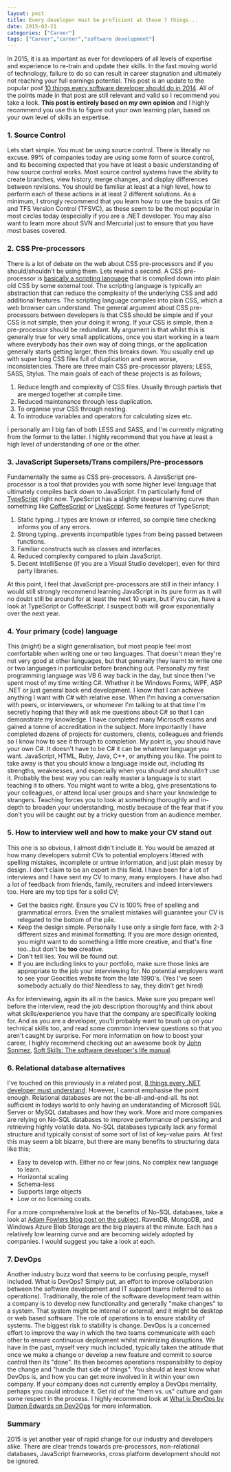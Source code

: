 ```yaml
---
layout: post
title: Every developer must be proficient at these 7 things...
date: 2015-02-21
categories: ["Career"]
tags: ["Career","career","software development"]
---
```


In 2015, it is as important as ever for developers of all levels of expertise and experience to re-train and update their skills.  In the fast moving world of technology, failure to do so can result in career stagnation and ultimately not reaching your full earnings potential. This post is an update to the popular post [10 things every software developer should do in 2014](https://www.developerhandbook.com/2014/01/18/10-things-every-software-developer-should-do-in-2014/).  All of the points made in that post are still relevant and valid so I recommend you take a look. **This post is entirely based on my own opinion** and I highly recommend you use this to figure out your own learning plan, based on your own level of skills an expertise.

### 1\. Source Control

Lets start simple.  You must be using source control.  There is literally no excuse. 99% of companies today are using some form of source control, and its becoming expected that you have at least a basic understanding of how source control works.  Most source control systems have the ability to create branches, view history, merge changes, and display differences between revisions.  You should be familiar at least at a high level, how to perform each of these actions in at least 2 different solutions. As a minimum, I strongly recommend that you learn how to use the basics of Git and TFS Version Control (TFSVC), as these seem to be the most popular in most circles today (especially if you are a .NET developer. You may also want to learn more about SVN and Mercurial just to ensure that you have most bases covered.

### 2\. CSS Pre-processors

There is a lot of debate on the web about CSS pre-processors and if you should/shouldn't be using them. Lets rewind a second. A CSS pre-processor is [basically a scripting language](https://drupalize.me/videos/what-css-preprocessor?p=1175) that is complied down into plain old CSS by some external tool.  The scripting language is typically an abstraction that can reduce the complexity of the underlying CSS and add additional features.  The scripting language compiles into plain CSS, which a web browser can understand. The general argument about CSS pre-processors between developers is that CSS should be simple and if your CSS is not simple, then your doing it wrong.  If your CSS is simple, then a pre-processor should be redundant. My argument is that whilst this is generally true for very small applications, once you start working in a team where everybody has their own way of doing things, or the application generally starts getting larger, then this breaks down.  You usually end up with super long CSS files full of duplication and even worse, inconsistencies. There are three main CSS pre-processor players; LESS, SASS, Stylus.  The main goals of each of these projects is as follows;

1.  Reduce length and complexity of CSS files.  Usually through partials that are merged together at compile time.
2.  Reduced maintenance through less duplication.
3.  To organise your CSS through nesting.
4.  To introduce variables and operators for calculating sizes etc.

I personally am I big fan of both LESS and SASS, and I'm currently migrating from the former to the latter.  I highly recommend that you have at least a high level of understanding of one or the other.

### 3\. JavaScript Supersets/Trans compilers/Pre-processors

Fundamentally the same as CSS pre-processors.  A JavaScript pre-processor is a tool that provides you with some higher level language that ultimately compiles back down to JavaScript. I'm particularly fond of [TypeScript](http://www.typescriptlang.org/ "TypeScript") right now.  TypeScript has a slightly steeper learning curve than something like [CoffeeScript](http://coffeescript.org/ "CoffeeScript") or [LiveScript](http://livescript.net/ "LiveScript"). Some features of TypeScript;

1.  Static typing...l types are known or inferred, so compile time checking informs you of any errors.
2.  Strong typing...prevents incompatible types from being passed between functions.
3.  Familiar constructs such as classes and interfaces.
4.  Reduced complexity compared to plain JavaScript.
5.  Decent IntelliSense (if you are a Visual Studio developer), even for third party libraries.

At this point, I feel that JavaScript pre-processors are still in their infancy.  I would still strongly recommend learning JavaScript in its pure form as it will no doubt still be around for at least the next 10 years, but if you can, have a look at TypeScript or CoffeeScript.  I suspect both will grow exponentially over the next year.

### 4\. Your primary (code) language

This (might) be a slight generalisation, but most people feel most comfortable when writing one or two languages.  That doesn't mean they're not very good at other languages, but that generally they learnt to write one or two languages in particular before branching out. Personally my first programming language was VB 6 way back in the day, but since then I've spent most of my time writing C#.  Whether it be Windows Forms, WPF, ASP .NET or just general back end development.  I know that I can achieve anything I want with C# with relative ease.  When I'm having a conversation with peers, or interviewers, or whomever I'm talking to at that time I'm secretly hoping that they will ask me questions about C# so that I can demonstrate my knowledge.  I have completed many Microsoft exams and gained a tonne of accreditation in the subject.  More importantly I have completed dozens of projects for customers, clients, colleagues and friends so I know how to see it through to completion. My point is, you should have your own C#.  It doesn't have to be C# it can be whatever language you want.  JavaScript, HTML, Ruby, Java, C++, or anything you like.  The point to take away is that you should know a language inside out, including its strengths, weaknesses, and especially when you _should and shouldn't_ use it. Probably the best way you can really master a language is to start teaching it to others.  You might want to write a blog, give presentations to your colleagues, or attend local user groups and share your knowledge to strangers.  Teaching forces you to look at something thoroughly and in-depth to broaden your understanding, mostly because of the fear that if you don't you will be caught out by a tricky question from an audience member.

### 5\. How to interview well and how to make your CV stand out

This one is so obvious, I almost didn't include it. You would be amazed at how many developers submit CVs to potential employers littered with spelling mistakes, incomplete or untrue information, and just plain messy by design. I don't claim to be an expert in this field.  I have been for a lot of interviews and I have sent my CV to many, many employers.  I have also had a lot of feedback from friends, family, recruiters and indeed interviewers too. Here are my top tips for a solid CV;

*   Get the basics right.  Ensure you CV is 100% free of spelling and grammatical errors.  Even the smallest mistakes will guarantee your CV is relegated to the bottom of the pile.
*   Keep the design simple.  Personally I use only a single font face, with 2-3 different sizes and minimal formatting. If you are more design oriented, you might want to do something a little more creative, and that's fine too...but don't be **too** creative.
*   Don't tell lies.  You will be found out.
*   If you are including links to your portfolio, make sure those links are appropriate to the job your interviewing for.  No potential employers want to see your Geocities website from the late 1990's.  (Yes I've seen somebody actually do this! Needless to say, they didn't get hired)

As for interviewing, again its all in the basics.  Make sure you prepare well before the interview, read the job description thoroughly and think about what skills/experience you have that the company are specifically looking for.  And as you are a developer, you'll probably want to brush up on your technical skills too, and read some common interview questions so that you aren't caught by surprise. For more information on how to boost your career, I highly recommend checking out an awesome book by [John Sonmez](http://simpleprogrammer.com), [Soft Skills: The software developer's life manual](http://www.amazon.co.uk/gp/product/1617292397/ref=as_li_qf_sp_asin_il_tl?ie=UTF8&camp=1634&creative=6738&creativeASIN=1617292397&linkCode=as2&tag=jprecom-21&linkId=KAKXXF5Y5DXRMOLQ).

### 6\. Relational database alternatives

I've touched on this previously in a related post, [8 things every .NET developer must understand](https://www.developerhandbook.com/2014/09/19/8-things-every-net-developer-must-understand/).  However, I cannot emphasise the point enough. Relational databases are not the be-all-and-end-all.  Its not sufficient in todays world to only having an understanding of Microsoft SQL Server or MySQL databases and how they work.  More and more companies are relying on No-SQL databases to improve performance of persisting and retrieving highly volatile data. No-SQL databases typically lack any formal structure and typically consist of some sort of list of key-value pairs.  At first this may seem a bit bizarre, but there are many benefits to structuring data like this;

*   Easy to develop with.  Either no or few joins.  No complex new language to learn.
*   Horizontal scaling
*   Schema-less
*   Supports large objects
*   Low or no licensing costs.

For a more comprehensive look at the benefits of No-SQL databases, take a look at [Adam Fowlers blog post on the subject](https://adamfowlerml.wordpress.com/2013/01/04/why-use-a-nosql-database-and-why-not/). RavenDB, MongoDB, and Windows Azure Blob Storage are the big players at the minute.  Each has a relatively low learning curve and are becoming widely adopted by companies.  I would suggest you take a look at each.

### 7\. DevOps

Another industry buzz word that seems to be confusing people, myself included. What is DevOps? Simply put, an effort to improve collaboration between the software development and IT support teams (referred to as operations). Traditionally, the role of the software development team within a company is to develop new functionality and generally "make changes" to a system.  That system might be internal or external, and it might be desktop or web based software. The role of operations is to ensure stability of systems.  The biggest risk to stability is change. DevOps is a concerned effort to improve the way in which the two teams communicate with each other to ensure continuous deployment whilst minimizing disruptions.  We have in the past, myself very much included, typically taken the attitude that once we make a change or develop a new feature and commit to source control then its "done".  Its then becomes operations responsibility to deploy the change and "handle that side of things". You should at least know what DevOps is, and how you can get more involved in it within your own company.  If your company does not currently employ a DevOps mentality, perhaps you could introduce it.  Get rid of the "them vs. us" culture and gain some respect in the process. I highly recommend look at [What is DevOps by Damon Edwards on Dev2Ops](http://dev2ops.org/2010/02/what-is-devops/) for more information.

### Summary

2015 is yet another year of rapid change for our industry and developers alike.  There are clear trends towards pre-processors, non-relational databases, JavaScript frameworks, cross platform development should not be ignored.